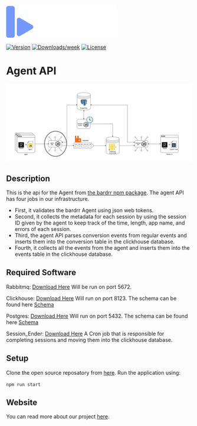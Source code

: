 <img src="https://github.com/bard-rr/.github/blob/main/profile/logo2.png?raw=true" width="300">
<br/>

[![Version](https://img.shields.io/npm/v/bardrr)](https://www.npmjs.com/package/bardrr)
[![Downloads/week](https://img.shields.io/npm/dt/bardrr)](https://npmjs.org/package/bardrr)
[![License](https://img.shields.io/npm/l/monsoon-load-testing.svg)](https://github.com/minhphanhvu/bardrr/blob/master/package.json)

# Agent API

<p align="center">
  <img src="https://github.com/bard-rr/.github/blob/main/profile/agentAPI.jpg?raw=true" width="600">
</p>

## Description

This is the api for the Agent from [the bardrr npm package](https://github.com/bard-rr/agent). The agent API has four jobs in our infrastructure.

- First, it validates the bardrr Agent using json web tokens.
- Second, it collects the metadata for each session by using the session ID given by the agent to keep track of the time, length, app name, and errors of each session.
- Third, the agent API parses conversion events from regular events and inserts them into the conversion table in the clickhouse database.
- Fourth, it collects all the events from the agent and inserts them into the events table in the clickhouse database.

## Required Software

Rabbitmq: [Download Here](https://www.rabbitmq.com/download.html) Will be run on port 5672.

Clickhouse: [Download Here](https://clickhouse.com/docs/en/install/) Will run on port 8123. The schema can be found here [Schema](https://github.com/bard-rr/deploy)

Postgres: [Download Here](https://www.postgresql.org/download/) Will run on port 5432. The schema can be found here [Schema](https://github.com/bard-rr/deploy)

Session_Ender: [Download Here](https://github.com/bard-rr/session_ender) A Cron job that is responsible for completing sessions and moving them into the clickhouse database.

## Setup

Clone the open source reposatory from [here](https://github.com/bard-rr/agent-api). Run the application using:

`npm run start`

## Website

You can read more about our project [here](https://bard-rr.com/).
